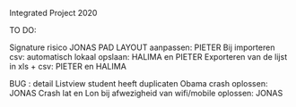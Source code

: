 Integrated Project 2020


TO DO:

Signature risico JONAS
PAD LAYOUT aanpassen: PIETER
Bij importeren csv: automatisch lokaal opslaan: HALIMA en PIETER
Exporteren van de lijst in xls + csv: PIETER en HALIMA

BUG : 
detail Listview student heeft duplicaten
Obama crash oplossen: JONAS
Crash lat en Lon bij afwezigheid van wifi/mobile oplossen: JONAS